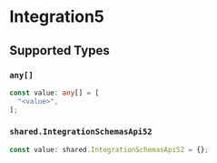 # Integration5


## Supported Types

### `any[]`

```typescript
const value: any[] = [
  "<value>",
];
```

### `shared.IntegrationSchemasApi52`

```typescript
const value: shared.IntegrationSchemasApi52 = {};
```

